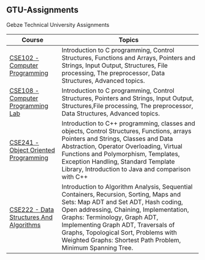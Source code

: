 ## GTU-Assignments
 Gebze Technical University Assignments
 
 |Course|Topics|
 |------|------|
 |[CSE102 - Computer Programming](https://github.com/AhmetKadir/GTU-Assignments/tree/main/CSE102-Computer-Programming)|Introduction to C programming, Control Structures, Functions and Arrays, Pointers and Strings, Input Output, Structures, File processing, The preprocessor, Data Structures, Advanced topics.|
 |[CSE108 - Computer Programming Lab](https://github.com/AhmetKadir/GTU-Assignments/tree/main/CSE108-Computer-Programming-Lab)|Introduction to C programming, Control Structures, Pointers and Strings, Input Output, Structures,File processing, The preprocessor, Data Structures, Advanced topics.|
 |[CSE241 - Object Oriented Programming](https://github.com/AhmetKadir/GTU-Assignments/tree/main/CSE241-Object-Oriented-Programming)|Introduction to C++ programming, classes and objects, Control Structures, Functions, arrays Pointers and Strings, Classes and Data Abstraction, Operator Overloading, Virtual Functions and Polymorphism, Templates, Exception Handling, Standard Template Library, Introduction to Java and comparison with C++|
 |[CSE222 - Data Structures And Algorithms](https://github.com/AhmetKadir/GTU-Assignments/tree/main/CSE222-Data-Structures)|Introduction to Algorithm Analysis, Sequential Containers, Recursion, Sorting, Maps and Sets: Map ADT and Set ADT, Hash coding, Open addressing, Chaining, Implementation, Graphs: Terminology, Graph ADT, Implementing Graph ADT, Traversals of Graphs, Topological Sort, Problems with Weighted Graphs: Shortest Path Problem, Minimum Spanning Tree.|
 
 
 
 
